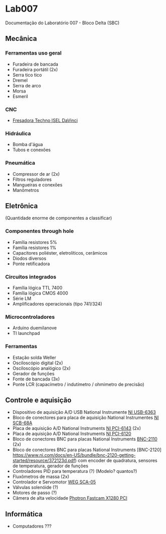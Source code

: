 # Lab007
Documentação do Laboratório 007 - Bloco Delta (SBC)


## Mecânica
### Ferramentas uso geral
- Furadeira de bancada
- Furadeira portátil (2x)
- Serra tico tico
- Dremel
- Serra de arco
- Morsa
- Esmeril

### CNC
- [Fresadora Techno ISEL DaVinci](https://www.techno-isel.com/Education1/H803/DaVinci.pdf)

### Hidráulica
- Bomba d'água
- Tubos e conexões

### Pneumática
- Compressor de ar (2x)
- Filtros reguladores
- Mangueiras e conexões
- Manômetros

## Eletrônica
(Quantidade enorme de componentes a classificar)
### Componentes through hole
- Família resistores 5%
- Família resistores 1%
- Capacitores poliéster, eletrolíticos, cerâmicos
- Diodos diversos
- Ponte retificadora

### Circuitos integrados
- Família lógica TTL 7400
- Família lógica CMOS 4000 
- Série LM
- Amplificadores operacionais (tipo 741/324)

### Microcontroladores
- Arduino duemilanove
- TI launchpad

### Ferramentas
- Estação solda Weller
- Osciloscópio digital (2x)
- Osciloscópio analógico (2x)
- Gerador de funções
- Fonte de bancada (3x)
- Ponte LCR (capacímetro / indutímetro / ohmimetro de precisão)


## Controle e aquisição
- Dispositivo de aquisição A/D USB National Instrumente [NI USB-6363](https://www.ni.com/docs/en-US/bundle/pcie-pxie-usb-63xx-features/resource/370784k.pdf)
- Bloco de conectores para placa de aquisição National Instrumentes [NI SCB-68A](https://www.ni.com/pt-br/support/documentation/supplemental/17/scb-68-and-scb-68a---daq-multifunction-i-o-accessory-guide.html)
- Placa de aquisição A/D National Instruments [NI PCI-6143](https://www.ni.com/docs/en-US/bundle/ni-611x-612x-613x-6143-features/resource/370781h.pdf) (2x)
- Placa de aquisição A/D National Instruments [NI PCI-6120](https://www.ni.com/docs/en-US/bundle/ni-611x-612x-613x-6143-features/resource/370781h.pdf) 
- Bloco de conectores BNC para placas National Instruments [BNC-2110](https://www.ni.com/docs/en-US/bundle/bnc-2110-getting-started/resource/372121f.pdf) (2x)
- Bloco de conectores BNC para placas National Instruments [BNC-2120] https://www.ni.com/docs/en-US/bundle/bnc-2120-getting-started/resource/372123d.pdf) com encoder de quadratura, sensores de temperatura, gerador de funções
- Controladores PID para temperatura (?) (Modelo? quantos?)
- Fluxômetros de massa (2x)
- Controlador e Servomotor [WEG SCA-05](https://versatronicsul.com.br/wp-content/uploads/2019/02/WEG-SCA-05.pdf)
- Válvulas solenóide (?)
- Motores de passo (?)
- Câmera de alta velocidade [Photron Fastcam X1280 PCI](https://www.manualslib.com/manual/831125/Photron-Fastcam-X-1280pci.html#manual)

## Informática
- Computadores ???
